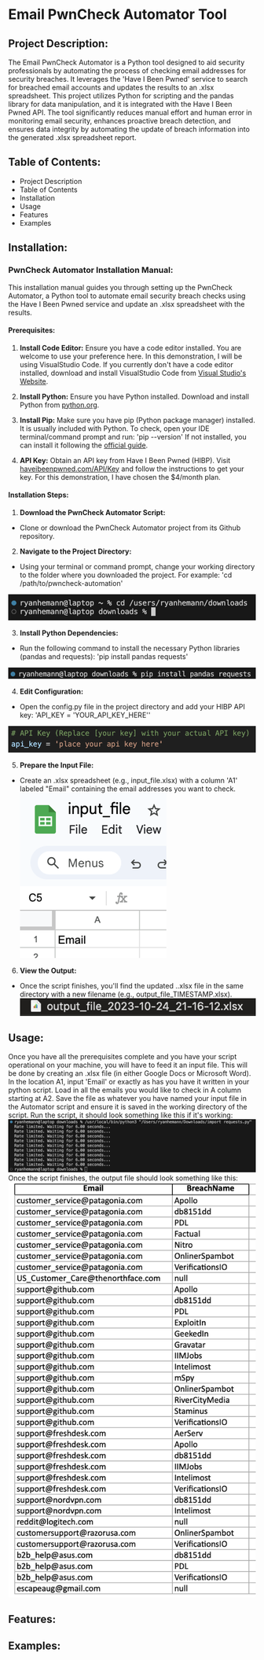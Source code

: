# Email PwnCheck Automator Tool

## Project Description:

The Email PwnCheck Automator is a Python tool designed to aid security professionals by automating the process of checking email addresses for security breaches. It leverages the 'Have I Been Pwned' service to search for breached email accounts and updates the results to an .xlsx spreadsheet. This project utilizes Python for scripting and the pandas library for data manipulation, and it is integrated with the Have I Been Pwned API. The tool significantly reduces manual effort and human error in monitoring email security, enhances proactive breach detection, and ensures data integrity by automating the update of breach information into the generated .xlsx spreadsheet report.

## Table of Contents:

- Project Description
- Table of Contents
- Installation
- Usage
- Features
- Examples

## Installation:

### PwnCheck Automator Installation Manual:

This installation manual guides you through setting up the PwnCheck Automator, a Python tool to automate email security breach checks using the Have I Been Pwned service and update an .xlsx spreadsheet with the results.

#### Prerequisites:

1. **Install Code Editor:** Ensure you have a code editor installed. You are welcome to use your preference here. In this demonstration, I will be using VisualStudio Code. If you currently don't have a code editor installed, download and install VisualStudio Code from [Visual Studio's Website](https://code.visualstudio.com/).

2. **Install Python:** Ensure you have Python installed. Download and install Python from [python.org](https://www.python.org).

3. **Install Pip:** Make sure you have pip (Python package manager) installed. It is usually included with Python. To check, open your IDE terminal/command prompt and run: 'pip --version' If not installed, you can install it following the [official guide](https://pip.pypa.io/en/stable/installation/).

4. **API Key:** Obtain an API key from Have I Been Pwned (HIBP). Visit [haveibeenpwned.com/API/Key](https://www.haveibeenpwned.com/API/Key) and follow the instructions to get your key. For this demonstration, I have chosen the $4/month plan.

#### Installation Steps:

1. **Download the PwnCheck Automator Script:**
- Clone or download the PwnCheck Automator project from its Github repository.

2. **Navigate to the Project Directory:**
- Using your terminal or command prompt, change your working directory to the folder where you downloaded the project. For example: 'cd /path/to/pwncheck-automation'

![pathtodirectory](pwncheck-images/cdusersryanhemanndownloads.png)

3. **Install Python Dependencies:**
- Run the following command to install the necessary Python libraries (pandas and requests): 'pip install pandas requests'

![pipinstall](pwncheck-images/pipinstall.png)

4. **Edit Configuration:**
- Open the config.py file in the project directory and add your HIBP API key: 'API_KEY = 'YOUR_API_KEY_HERE''

![apikey](pwncheck-images/apikey.png)

5. **Prepare the Input File:**
- Create an .xlsx spreadsheet (e.g., input_file.xlsx) with a column 'A1' labeled "Email" containing the email addresses you want to check.
![inputfilename](pwncheck-images/xlsxfile.png)

6. **View the Output:**
- Once the script finishes, you'll find the updated ..xlsx file in the same directory with a new filename (e.g., output_file_TIMESTAMP.xlsx).
![outputfilepicture](pwncheck-images/outputfile.png)

## Usage:

Once you have all the prerequisites complete and you have your script operational on your machine, you will have to feed it an input file. This will be done by creating an .xlsx file (in either Google Docs or Microsoft Word).
In the location A1, input 'Email' or exactly as has you have it written in your python script.
Load in all the emails you would like to check in A column starting at A2.
Save the file as whatever you have named your input file in the Automator script and ensure it is saved in the working directory of the script.
Run the script, it should look something like this if it's working:
![scriptrunning](pwncheck-images/scriptrunning.png)
Once the script finishes, the output file should look something like this:
![outputresults](pwncheck-images/outfileresults.png)

## Features:

## Examples:

